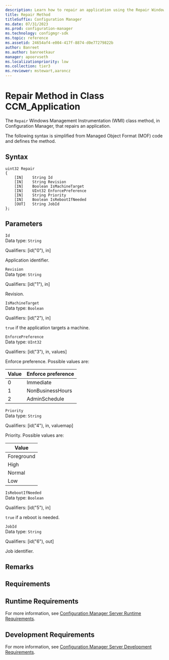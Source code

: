 ```yaml
---
description: Learn how to repair an application using the Repair Windows Management Instrumentation (WMI) class method.
title: Repair Method
titleSuffix: Configuration Manager
ms.date: 07/31/2023
ms.prod: configuration-manager
ms.technology: configmgr-sdk
ms.topic: reference
ms.assetid: 24654af4-e004-417f-8874-d0e77279822b
author: Banreet
ms.author: banreetkaur
manager: apoorvseth
ms.localizationpriority: low
ms.collection: tier3
ms.reviewer: mstewart,aaroncz 
---
```

# Repair Method in Class CCM_Application
The `Repair` Windows Management Instrumentation (WMI) class method, in Configuration Manager, that repairs an application.   

 The following syntax is simplified from Managed Object Format (MOF) code and defines the method.  

## Syntax  

```  
uint32 Repair   
{  
    [IN]    String Id  
    [IN]    String Revision  
    [IN]    Boolean IsMachineTarget  
    [IN]    UInt32 EnforcePreference  
    [IN]    String Priority  
    [IN]    Boolean IsRebootIfNeeded  
    [OUT]   String JobId  
};  
```  

## Parameters  
 `Id`  
 Data type: `String`  

 Qualifiers: [id("0"), in]  

 Application identifier.    

 `Revision`  
 Data type: `String`  

 Qualifiers: [id("1"), in]  

 Revision.    

 `IsMachineTarget`  
 Data type: `Boolean`  

 Qualifiers: [id("2"), in]  

 `true` if the application targets a machine.    

 `EnforcePreference`  
 Data type: `UInt32`  

 Qualifiers: [id("3"), in, values]  

 Enforce preference. Possible values are:   

|Value|Enforce preference|  
|-|-|  
|0|Immediate|  
|1|NonBusinessHours|  
|2|AdminSchedule|  

 `Priority`  
 Data type: `String`  

 Qualifiers: [id("4"), in, valuemap]  

 Priority. Possible values are:   

|Value|
|-|  
|Foreground|  
|High|  
|Normal|  
|Low|  

 `IsRebootIfNeeded`  
 Data type: `Boolean`  

 Qualifiers: [id("5"), in]  

 `true` if a reboot is needed.    

 `JobId`  
 Data type: `String`  

 Qualifiers: [id("6"), out]  

 Job identifier.    

## Remarks  

## Requirements  

## Runtime Requirements  
 For more information, see [Configuration Manager Server Runtime Requirements](../../../../../develop/core/reqs/server-runtime-requirements.md).  

## Development Requirements  
 For more information, see [Configuration Manager Server Development Requirements](../../../../../develop/core/reqs/server-development-requirements.md).
